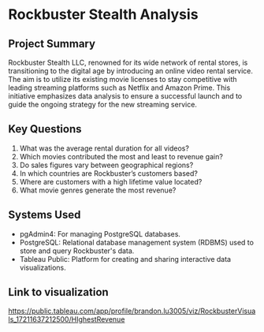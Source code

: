 # Rockbuster Stealth Analysis

## Project Summary
Rockbuster Stealth LLC, renowned for its wide network of rental stores, is transitioning to the digital age by introducing an online video rental service. The aim is to utilize its existing movie licenses to stay competitive with leading streaming platforms such as Netflix and Amazon Prime. This initiative emphasizes data analysis to ensure a successful launch and to guide the ongoing strategy for the new streaming service.

## Key Questions
1. What was the average rental duration for all videos?
2. Which movies contributed the most and least to revenue gain?
3. Do sales figures vary between geographical regions?
4. In which countries are Rockbuster’s customers based?
5. Where are customers with a high lifetime value located?
6. What movie genres generate the most revenue?

## Systems Used
- pgAdmin4: For managing PostgreSQL databases.
- PostgreSQL: Relational database management system (RDBMS) used to store and query Rockbuster's data.
- Tableau Public: Platform for creating and sharing interactive data visualizations.

## Link to visualization
https://public.tableau.com/app/profile/brandon.lu3005/viz/RockbusterVisuals_17211637212500/HIghestRevenue
